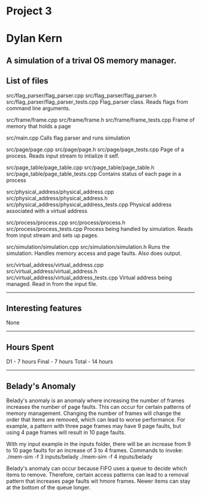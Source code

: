 # Project 3
# Dylan Kern

A simulation of a trival OS memory manager.
-------------------------------------------------------------
List of files
-------------------------------------------------------------
src/flag_parser/flag_parser.cpp
src/flag_parser/flag_parser.h
src/flag_parser/flag_parser_tests.cpp
Flag_parser class. Reads flags from command line arguments.

src/frame/frame.cpp
src/frame/frame.h
src/frame/frame_tests.cpp
Frame of memory that holds a page

src/main.cpp
Calls flag parser and runs simulation

src/page/page.cpp
src/page/page.h
src/page/page_tests.cpp
Page of a process. Reads input stream to intialize it self.

src/page_table/page_table.cpp
src/page_table/page_table.h
src/page_table/page_table_tests.cpp
Contains status of each page in a process

src/physical_address/physical_address.cpp
src/physical_address/physical_address.h
src/physical_address/physical_address_tests.cpp
Physical address associated with a virtual address

src/process/process.cpp
src/process/process.h
src/process/process_tests.cpp
Process being handled by simulation. Reads from input stream and sets up pages.

src/simulation/simulation.cpp
src/simulation/simulation.h
Runs the simulation. Handles memory access and page faults. Also does output.

src/virtual_address/virtual_address.cpp
src/virtual_address/virtual_address.h
src/virtual_address/virtual_address_tests.cpp
Virtual address being managed. Read in from the input file.

-------------------------------------------------------------
Interesting features
-------------------------------------------------------------
None

-------------------------------------------------------------
Hours Spent
-------------------------------------------------------------
D1 - 7 hours
Final - 7 hours
Total - 14 hours

-------------------------------------------------------------
Belady's Anomaly
-------------------------------------------------------------
Belady's anomaly is an anomaly where increasing the number of frames increases the number of page faults. This can occur for certain patterns of memory management. Changing the number of frames will change the order that items are removed, which can lead to worse performance. For example, a pattern with three page frames may have 9 page faults, but using 4 page frames will result in 10 page faults.

With my input example in the inputs folder, there will be an increase from 9 to 10 page faults for an increase of 3 to 4 frames.
Commands to invoke:
./mem-sim -f 3 inputs/belady
./mem-sim -f 4 inputs/belady

Belady's anomaly can occur because FIFO uses a queue to decide which items to remove. Therefore, certain access patterns can lead to a removal pattern that increases page faults wit hmore frames. Newer items can stay at the bottom of the queue longer.

